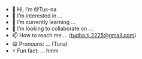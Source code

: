 - 👋 Hi, I’m @Tus-na
- 👀 I’m interested in ...
- 🌱 I’m currently learning ...
- 💞️ I’m looking to collaborate on ...
- 📫 How to reach me ... (tudha.ti.2225@gmail.com)
- 😄 Pronouns: ... (Tuna)
- ⚡ Fun fact: ... hmm

<!---
Tus-na/Tus-na is a ✨ special ✨ repository because its `README.md` (this file) appears on your GitHub profile.
You can click the Preview link to take a look at your changes.
--->
